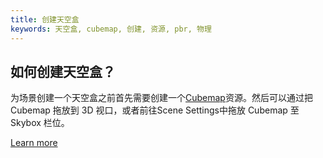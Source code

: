 ```yaml
---
title: 创建天空盒
keywords: 天空盒, cubemap, 创建, 资源, pbr, 物理
---
```


## 如何创建天空盒？

为场景创建一个天空盒之前首先需要创建一个[Cubemap](http://developer.playcanvas.com/en/user-manual/assets/cubemaps/)资源。然后可以通过把 Cubemap 拖放到 3D 视口，或者前往Scene Settings中拖放 Cubemap 至 Skybox 栏位。

[Learn more](https://developer.playcanvas.com/en/user-manual/designer/settings/#skybox)

